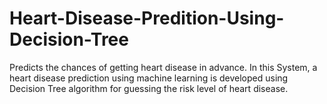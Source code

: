 # Heart-Disease-Predition-Using-Decision-Tree
Predicts the chances of getting heart disease in advance. In this System, a heart disease prediction using machine learning is developed using Decision Tree algorithm for guessing the risk level of heart disease.
